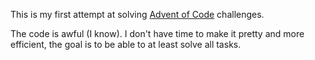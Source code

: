 This is my first attempt at solving [Advent of Code](https://adventofcode.com/) challenges.

The code is awful (I know). I don't have time to make it pretty and more efficient, the goal is to be able to at least solve all tasks. 